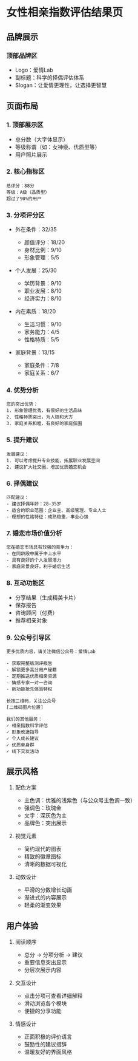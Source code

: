 # 女性相亲指数评估结果页

## 品牌展示

### 顶部品牌区
- Logo：爱情Lab
- 副标题：科学的择偶评估体系
- Slogan：让爱情更理性，让选择更智慧

## 页面布局

### 1. 顶部展示区
- 总分数（大字体显示）
- 等级称谓（如：女神级、优质型等）
- 用户照片展示

### 2. 核心指标区
```
总评分：88分
等级：A级（品质型）
超过了90%的用户
```

### 3. 分项评分区
- 外在条件：32/35
  * 颜值评分：18/20
  * 身材比例：9/10
  * 形象管理：5/5

- 个人发展：25/30
  * 学历背景：9/10
  * 职业发展：8/10
  * 经济实力：8/10

- 内在素质：18/20
  * 生活习惯：9/10
  * 家务能力：4/5
  * 性格特质：5/5

- 家庭背景：13/15
  * 家庭条件：7/8
  * 家庭关系：6/7

### 4. 优势分析
```
您的突出优势：
1. 形象管理优秀，有很好的生活品味
2. 性格特质突出，为人随和大方
3. 家庭关系和睦，有良好的家庭氛围
```

### 5. 提升建议
```
发展建议：
1. 可以考虑提升专业技能，拓展职业发展空间
2. 建议扩大社交圈，增加优质婚恋机会
```

### 6. 择偶建议
```
匹配建议：
- 建议择偶年龄：28-35岁
- 适合的职业范围：企业主、高级管理、专业人士
- 理想的性格特征：成熟稳重，事业心强
```

### 7. 婚恋市场价值分析
```
您在婚恋市场具有较强的竞争力：
- 在同龄段中属于中上水平
- 具有良好的个人发展潜力
- 家庭背景良好，利于婚后生活
```

### 8. 互动功能区
- 分享结果（生成精美卡片）
- 保存报告
- 咨询顾问（付费）
- 推荐相亲对象

### 9. 公众号引导区
```
更多优质内容，请关注微信公众号：爱情Lab

- 获取完整版测评报告
- 解锁更多高分用户秘籍
- 定期推送优质相亲资源
- 情感专家一对一咨询
- 新功能抢先体验特权

长按二维码，关注公众号
[二维码图片位置]

我们的其他服务：
✓ 相亲指数科学评估
✓ 形象改造指导
✓ 个人成长建议
✓ 优质单身群
✓ 线下交友活动
```

## 展示风格

1. 配色方案
   - 主色调：优雅的浅紫色（与公众号主色调一致）
   - 强调色：玫瑰金
   - 文字：深灰色为主
   - 品牌色：突出展示

2. 视觉元素
   - 简约现代的图表
   - 精致的徽章图标
   - 清晰的数据可视化

3. 动效设计
   - 平滑的分数增长动画
   - 渐进式的内容展示
   - 轻柔的渐变效果

## 用户体验

1. 阅读顺序
   - 总分 → 分项分析 → 建议
   - 重要信息突出显示
   - 分层次展示内容

2. 交互设计
   - 点击分项可查看详细解释
   - 滑动浏览各个模块
   - 便捷的分享功能

3. 情感设计
   - 正面积极的评价语言
   - 鼓励性的建议措辞
   - 温暖友好的界面风格
